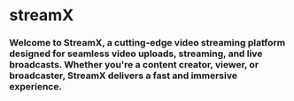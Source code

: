 # streamX

### Welcome to StreamX, a cutting-edge video streaming platform designed for seamless video uploads, streaming, and live broadcasts. Whether you're a content creator, viewer, or broadcaster, StreamX delivers a fast and immersive experience.
